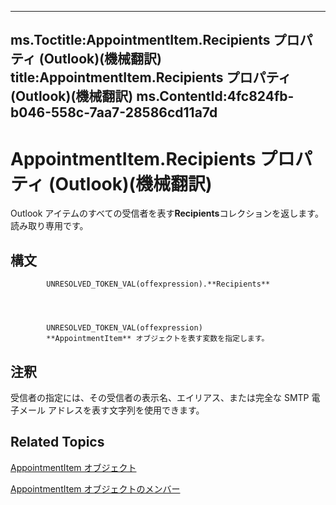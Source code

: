 

---
ms.Toctitle:AppointmentItem.Recipients プロパティ (Outlook)(機械翻訳)
title:AppointmentItem.Recipients プロパティ (Outlook)(機械翻訳)
ms.ContentId:4fc824fb-b046-558c-7aa7-28586cd11a7d
---
# AppointmentItem.Recipients プロパティ (Outlook)(機械翻訳)




Outlook アイテムのすべての受信者を表す**Recipients**コレクションを返します。読み取り専用です。

## 構文

            UNRESOLVED_TOKEN_VAL(offexpression).**Recipients**




            UNRESOLVED_TOKEN_VAL(offexpression)
            **AppointmentItem** オブジェクトを表す変数を指定します。



## 注釈
受信者の指定には、その受信者の表示名、エイリアス、または完全な SMTP 電子メール アドレスを表す文字列を使用できます。



## Related Topics

[AppointmentItem オブジェクト](204a409d-654e-27aa-643a-8344c631b82d.md)

[AppointmentItem オブジェクトのメンバー](c72c459d-6d3c-7a05-aa4a-b1b767ddc0b2.md)




